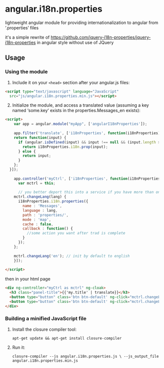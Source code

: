 # angular.i18n.properties
lightweight angular module for providing internationalization to angular from ‘.properties’ files

it's a simple rewrite of https://github.com/jquery-i18n-properties/jquery-i18n-properties in angular style without use of JQuery

## Usage

### Using the module
1. Include it on your ``<head>`` section after your angular.js files:

```html
<script type="text/javascript" language="JavaScript"
  src="js/angular.i18n.properties.min.js"></script>
```

2. Initialize the module, and access a translated value (assuming a key named ‘some.key‘ exists in the properties.Messages_en exists):

```html
<script>
	var app = angular.module("myApp", ['angularI18nProperties']);
	
	app.filter('translate', ['i18nProperties', function(i18nProperties) {
    return function(input) {
      if (angular.isDefined(input) && input !== null && (input.length > 0)) {
        return i18nProperties.i18n.prop(input);
      } else {
        return input;
      }
    };
  }]);
	
	app.controller('myCtrl', ['i18nProperties', function(i18nProperties) {
	  var mctrl = this;
	
	  // you better deport this into a service if you have more than one controller
    mctrl.changeLang(lang) {    
      i18nProperties.i18n.properties({
        name : 'Messages',
        language : lang,
        path : 'properties/',
        mode : 'map',
        cache : false,
        callback : function() {
          //some action you want after trad is complete
        }
      });
    };
    
    mctrl.changeLang('en'); // init by default to english
	}]);
	
</script>
```

then in your html page
```html
<div ng-controller="myCtrl as mctrl" ng-cloak>
  <h3 class="panel-title">{{'my.title' | translate}}</h3>
  <button type="button" class='btn btn-default' ng-click="mctrl.changeLang('fr')">{{'french' | translate}}</button>
  <button type="button" class='btn btn-default' ng-click="mctrl.changeLang('en')">{{'english' | translate}}</button>
</div>
```

### Building a minified JavaScript file

1. Install the closure compiler tool:

   ``apt-get update && apt-get install closure-compiler``

2. Run it:

   ``closure-compiler --js angular.i18n.properties.js \
                    --js_output_file angular.i18n.properties.min.js``
